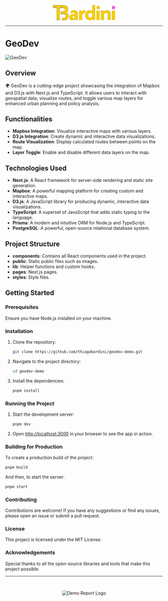 <p align="center">
<img src="https://raw.githubusercontent.com/thiagobardini/tbardini/main/src/Assets/images/TBardini-dot-gold.png" width="200" alt="Demo Report Logo">
</p>

---

# GeoDev

![GeoDev](https://i.imgur.com/r7O9gdA.gif)

## Overview

🌍 GeoDev is a cutting-edge project showcasing the integration of Mapbox and D3.js with Next.js and TypeScript. It allows users to interact with geospatial data, visualize routes, and toggle various map layers for enhanced urban planning and policy analysis.

## Functionalities

- **Mapbox Integration**: Visualize interactive maps with various layers.
- **D3.js Integration**: Create dynamic and interactive data visualizations.
- **Route Visualization**: Display calculated routes between points on the map.
- **Layer Toggle**: Enable and disable different data layers on the map.

## Technologies Used

- **Next.js**: A React framework for server-side rendering and static site generation.
- **Mapbox**: A powerful mapping platform for creating custom and interactive maps.
- **D3.js**: A JavaScript library for producing dynamic, interactive data visualizations.
- **TypeScript**: A superset of JavaScript that adds static typing to the language.
- **Prisma**: A modern and intuitive ORM for Node.js and TypeScript.
- **PostgreSQL**: A powerful, open-source relational database system.

## Project Structure

- **components**: Contains all React components used in the project.
- **public**: Static public files such as images.
- **lib**: Helper functions and custom hooks.
- **pages**: Next.js pages.
- **styles**: Style files.

## Getting Started

### Prerequisites

Ensure you have Node.js installed on your machine.

### Installation

1. Clone the repository:

    ```bash
    git clone https://github.com/thiagobardini/geodev-demo.git
    ```

2. Navigate to the project directory:

    ```bash
    cd geodev-demo
    ```

3. Install the dependencies:

    ```bash
    pnpm install
    ```

### Running the Project

1. Start the development server:

    ```bash
    pnpm dev
    ```

2. Open [http://localhost:3000](http://localhost:3000) in your browser to see the app in action.

### Building for Production

To create a production build of the project:

```bash
pnpm build
``` 

And then, to start the server:
```bash
pnpm start
``` 

### Contributing
Contributions are welcome! If you have any suggestions or find any issues, please open an issue or submit a pull request.

### License
This project is licensed under the MIT License.

### Acknowledgements
Special thanks to all the open-source libraries and tools that make this project possible.

---
</br>

<p align="center">
<img src="https://www.tbardini.com/assets/TBardini-dot-gold-MIMyJ2zW.png" width="200" alt="Demo Report Logo">
</p>
